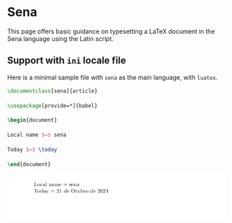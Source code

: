 # Sena

This page offers basic guidance on typesetting a LaTeX document in the
Sena language using the Latin script.

## Support with `ini` locale file

Here is a minimal sample file with `sena` as the main language, with `luatex`.

```tex
\documentclass[sena]{article}

\usepackage[provide=*]{babel}

\begin{document}

Local name $=$ sena

Today $=$ \today

\end{document}
```

![](../media/locale-sena.png)